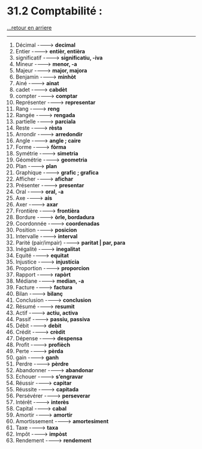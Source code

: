 # 31.2 Comptabilité : 

[...retour en arriere](../../../menu_fiches.md)

---

1. Décimal ----> **decimal**
2. Entier ----> **entièr, entièra**
3. significatif ----> **significatiu, -iva**
4. Mineur ----> **menor, -a**
5. Majeur ----> **major, majora**
6. Benjamin ----> **minhòt**
7. Ainé ----> **ainat**
8. cadet ----> **cabdèt**
9. compter ----> **comptar**
10. Représenter ----> **representar**
11. Rang ----> **reng**
12. Rangée ----> **rengada**
12. partielle ----> **parciala**
13. Reste ----> **rèsta**
14. Arrondir ----> **arredondir**
15. Angle ----> **angle ; caire**
16. Forme ----> **fòrma**
17. Symétrie ----> **simetria**
19. Géométrie ----> **geometria**
20. Plan ----> **plan**
21. Graphique ----> **grafic ; grafica**
22. Afficher ----> **afichar**
23. Présenter ----> **presentar**
24. Oral ----> **oral, -a**
25. Axe ----> **ais**
26. Axer ----> **axar**
27. Frontière ----> **frontièra**
28. Bordure ----> **òrle, bordadura**
29. Coordonnée ----> **coordenadas**
30. Position ----> **posicion**
31. Intervalle ----> **interval**
32. Parité (pair/impair) ----> **paritat | par, para**
32. Inégalité ----> **inegalitat**
33. Equité ----> **equitat**
34. Injustice ----> **injustícia**
35. Proportion ----> **proporcion**
36. Rapport ----> **rapòrt**
37. Médiane ----> **median, -a**
38. Facture ----> **factura**
39. Bilan ----> **bilanç**
40. Conclusion ----> **conclusion**
41. Résumé ----> **resumit**
42. Actif ----> **actiu, activa**
43. Passif ----> **passiu, passiva**
44. Débit ----> **debit**
45. Crédit ----> **crèdit**
46. Dépense ----> **despensa**
47. Profit ----> **profièch**
48. Perte ----> **pèrda**
49. gain ----> **ganh**
50. Perdre ----> **pèrdre**
51. Abandonner ----> **abandonar**
52. Echouer ----> **s’engravar**
53. Réussir ----> **capitar**
54. Réussite ----> **capitada**
55. Persévérer ----> **perseverar**
56. Intérêt ----> **interès**
57. Capital ----> **cabal**
58. Amortir ----> **amortir**
59. Amortissement ----> **amortesiment**
60. Taxe ----> **taxa**
61. Impôt ----> **impòst**
62. Rendement ----> **rendement**